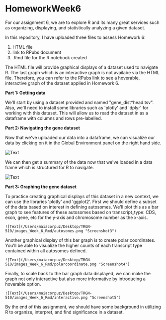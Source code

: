 
# HomeworkWeek6

For our assignment 6, we are to explore R and its many great services such as organizing, displaying, and statistically analyzing a given dataset.

In this repository, I have uploaded three files to assess Homework 6:

1. HTML file
2. link to RPubs document
3. .Rmd file for the R notebook created

The HTML file will provide graphical displays of a dataset used to navigate R. The last graph which is an interactive graph is not availabe via the HTML file. Therefore, you can refer to the RPubs link to see a hoverable, interactive graph of the dataset applied in Homework 6.

__Part 1: Getting data__

We'll start by using a dataset provided and named "gene_dist*head.tsv". Also, we'll need to install some libraries such as 'plotly' and 'dplyr' for working with this dataset. This will allow us to read the dataset in as a dataframe with columns and rows pre-labelled. 

__Part 2: Navigating the gene dataset__

Now that we've uploaded our data into a dataframe, we can visualize our data by clicking on it in the Global Environment panel on the right hand side. 

![Text](/Users/maiacorpuz/Desktop/TRGN-510/images_Week_6_Rmd/mygenesdataframe.png, "Screenshot")

We can then get a summary of the data now that we've loaded in a data frame which is structured for R to navigate.

![Text](/Users/maiacorpuz/Desktop/TRGN-510/images_Week_6_Rmd/summaryofmygenes.png, "Screenshot2")

__Part 3: Graphing the gene dataset__

To practice creating graphical displays of this dataset in a new context, we can use the libraries 'plotly' and 'ggplot2'. First we should define a subset of the data based on interest in defining autosomes. We'll plot this as a bar graph to see features of these autosomes based on transcript_type: CDS, exon, gene, etc for the y-axis and chromosome number as the x-axis.

`![Text](/Users/maiacorpuz/Desktop/TRGN-510/images_Week_6_Rmd/autosomes.png "Screenshot3")`

Another graphical display of this bar graph is to create polar coordinates. You'll be able to visualize the higher counts of each transcript type contained within all autosomes defined.

`![Text](/Users/maiacorpuz/Desktop/TRGN-510/images_Week_6_Rmd/polarcoordinate.png "Screenshot4")`

Finally, to scale back to the bar graph data displayed, we can make the graph not only interactive but also more informative by introducing a hoverable option. 

`![Text](/Users/maiacorpuz/Desktop/TRGN-510/images_Week_6_Rmd/interactive.png "Screenshot5")`

By the end of this assignment, we should have some background in utilizing R to organize, interpret, and find significance in a dataset.

